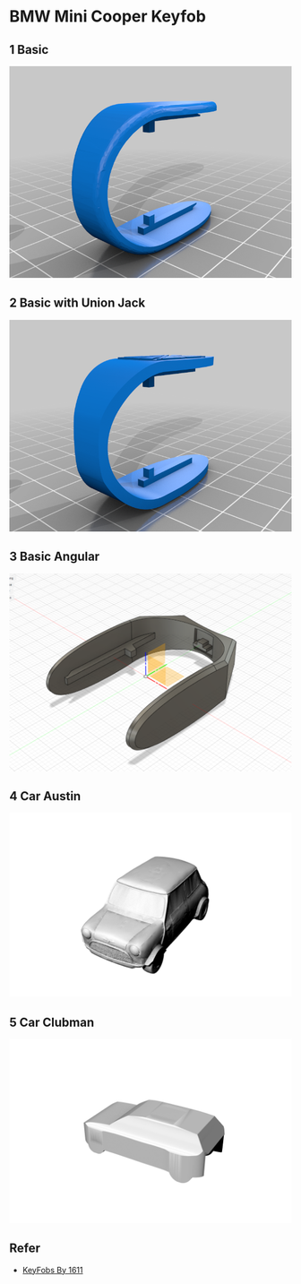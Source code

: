 # BMW Mini Cooper Keyfob
## 1 Basic

![](basic/images/model.png)

## 2 Basic with Union Jack

![](basic_with_union_jack/images/model.png)

## 3 Basic Angular

![](basic_angular/images/model.png)

## 4 Car Austin

![](car_austin/images/model.png)

## 5 Car Clubman

![](car_clubman/images/model.png)

## Refer

- [KeyFobs By 1611](https://www.shapeways.com/shops/tp-1)
